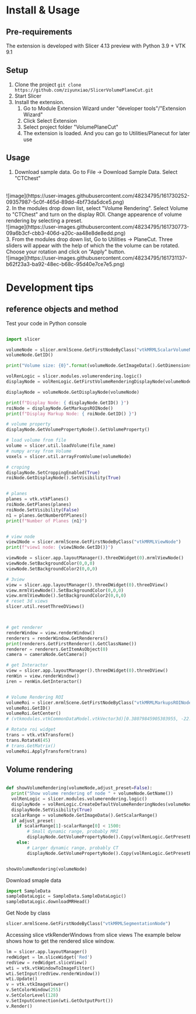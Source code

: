 # Install & Usage

## Pre-requirements 
The extension is developed with Slicer 4.13 preview with Python 3.9 + VTK 9.1

## Setup
1. Clone the project  `git clone https://github.com/ziyunxiao/SlicerVolumePlaneCut.git`
2. Start Slicer
3. Install the extension. 
   1. Go to Module Extension Wizard under "developer tools"/"Extension Wizard"
   2. Click Select Extension
   3. Select project folder "VolumePlaneCut"
   4. The extension is loaded. And you can go to Utilities/Planecut for later use

## Usage
1. Download sample data. Go to File -> Download Sample Data. Select "CTChest"
<br>
![image](https://user-images.githubusercontent.com/48234795/161730252-09357987-5c0f-465d-89dd-4bf73da5dce5.png)
<br>
2. In the modules drop down list, select "Volume Rendering". Select Volume to "CTChest" and turn on the display ROI. Change appearence of volume rendering by selecting a preset.
<br>
![image](https://user-images.githubusercontent.com/48234795/161730773-09a6b3cf-cbb3-406d-a20c-aa48e8de8edd.png)
<br>
3. From the modules drop down list, Go to Utilities -> PlaneCut. Three sliders will appear with the help of which the the volume can be rotated. Choose your rotation and click on "Apply" button.
<br>
![image](https://user-images.githubusercontent.com/48234795/161731137-b62f23a3-ba92-48ec-b68c-95d40e7ce7e5.png)

<br>

# Development tips
## reference objects and method

Test your code in Python console
```py

import slicer

volumeNode = slicer.mrmlScene.GetFirstNodeByClass("vtkMRMLScalarVolumeNode")
volumeNode.GetID()

print("Volume size: {0}".format(volumeNode.GetImageData().GetDimensions()))

volRenLogic = slicer.modules.volumerendering.logic()
displayNode = volRenLogic.GetFirstVolumeRenderingDisplayNode(volumeNode)

displayNode = volumeNode.GetDisplayNode(volumeNode)

print(f"Display Node: { displayNode.GetID() }")
roiNode = displayNode.GetMarkupsROINode()
print(f"Display Markup Node: { roiNode.GetID() }")

# volume property
displayNode.GetVolumePropertyNode().GetVolumeProperty()

# load volume from file
volume = slicer.util.loadVolume(file_name)
# numpy array from Volume
voxels = slicer.util.arrayFromVolume(volumeNode)

# croping
displayNode.SetCroppingEnabled(True)
roiNode.GetDisplayNode().SetVisibility(True)


# planes
planes = vtk.vtkPlanes()
roiNode.GetPlanes(planes)
roiNode.SetVisibility(False)
n1 = planes.GetNumberOfPlanes()
print(f"Number of Planes {n1}")


# view node
view1Node = slicer.mrmlScene.GetFirstNodeByClass("vtkMRMLViewNode")
print(f"view1 node: {view1Node.GetID()}")

viewNode = slicer.app.layoutManager().threeDWidget(0).mrmlViewNode()
viewNode.SetBackgroundColor(0,0,0)
viewNode.SetBackgroundColor2(0,0,0)

# 3view
view = slicer.app.layoutManager().threeDWidget(0).threeDView()
view.mrmlViewNode().SetBackgroundColor(0,0,0)
view.mrmlViewNode().SetBackgroundColor2(0,0,0)
# reset 3d views
slicer.util.resetThreeDViews()



# get renderer
renderWindow = view.renderWindow()
renderers = renderWindow.GetRenderers()
print(renderers.GetFirstRenderer().GetClassName())
renderer = renderers.GetItemAsObject(0)
camera = cameraNode.GetCamera()

# get Interactor
view = slicer.app.layoutManager().threeDWidget(0).threeDView()
renWin = view.renderWindow()
iren = renWin.GetInteractor()


# Volume Rendering ROI
volumeRoi = slicer.mrmlScene.GetFirstNodeByClass("vtkMRMLMarkupsROINode")
volumeRoi.GetID()
volumeRoi.GetCenter()
# (vtkmodules.vtkCommonDataModel.vtkVector3d)[0.38079845905303955, -22.919204711914062, -175.25]

# Rotate roi widget
trans = vtk.vtkTransform()
trans.RotateX(45)
# trans.GetMatrix()
volumeRoi.ApplyTransform(trans)

```
## Volume rendering

```py

def showVolumeRendering(volumeNode,adjust_preset=False):
  print("Show volume rendering of node " + volumeNode.GetName())
  volRenLogic = slicer.modules.volumerendering.logic()
  displayNode = volRenLogic.CreateDefaultVolumeRenderingNodes(volumeNode)
  displayNode.SetVisibility(True)
  scalarRange = volumeNode.GetImageData().GetScalarRange()
  if adjust_preset:
    if scalarRange[1]-scalarRange[0] < 1500:
        # Small dynamic range, probably MRI
        displayNode.GetVolumePropertyNode().Copy(volRenLogic.GetPresetByName("MR-Default"))
    else:
        # Larger dynamic range, probably CT
        displayNode.GetVolumePropertyNode().Copy(volRenLogic.GetPresetByName("CT-Chest-Contrast-Enhanced"))


showVolumeRendering(volumeNode)

```

Download smaple data
```py
import SampleData
sampleDataLogic = SampleData.SampleDataLogic()
sampleDataLogic.downloadMRHead()
```

Get Node by class
```py
slicer.mrmlScene.GetFirstNodeByClass("vtkMRMLSegmentationNode")
```

Accessing slice vtkRenderWindows from slice views
The example below shows how to get the rendered slice window.

```py
lm = slicer.app.layoutManager()
redWidget = lm.sliceWidget('Red')
redView = redWidget.sliceView()
wti = vtk.vtkWindowToImageFilter()
wti.SetInput(redView.renderWindow())
wti.Update()
v = vtk.vtkImageViewer()
v.SetColorWindow(255)
v.SetColorLevel(128)
v.SetInputConnection(wti.GetOutputPort())
v.Render()
```
